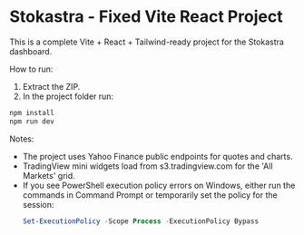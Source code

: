 # Stokastra - Fixed Vite React Project

This is a complete Vite + React + Tailwind-ready project for the Stokastra dashboard.

How to run:

1. Extract the ZIP.
2. In the project folder run:

```bash
npm install
npm run dev
```

Notes:
- The project uses Yahoo Finance public endpoints for quotes and charts.
- TradingView mini widgets load from s3.tradingview.com for the 'All Markets' grid.
- If you see PowerShell execution policy errors on Windows, either run the commands in Command Prompt or temporarily set the policy for the session:
  ```powershell
  Set-ExecutionPolicy -Scope Process -ExecutionPolicy Bypass
  ```
